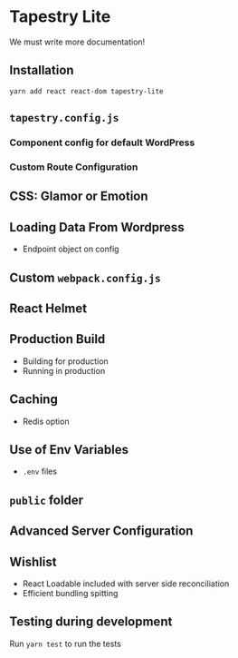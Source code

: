 # Tapestry Lite
We must write more documentation!


## Installation

`yarn add react react-dom tapestry-lite`

## `tapestry.config.js`

### Component config for default WordPress

### Custom Route Configuration

## CSS: Glamor or Emotion

## Loading Data From Wordpress

* Endpoint object on config

## Custom `webpack.config.js`

## React Helmet

## Production Build

* Building for production
* Running in production

## Caching

* Redis option

## Use of Env Variables

* `.env` files

## `public` folder

## Advanced Server Configuration

## Wishlist

* React Loadable included with server side reconciliation
* Efficient bundling spitting

## Testing during development

Run `yarn test` to run the tests
